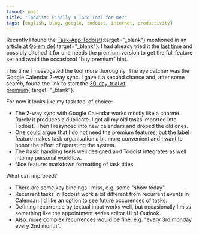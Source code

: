 ```yaml
---
layout: post
title: "Todoist: Finally a Todo Tool for me?"
tags: [english, blog, google, todoist, internet, productivity]
---
```

Recently I found the [Task-App Todoist][todoist]{:target="_blank"} mentioned in
an [article at Golem.de][golem]{:target="_blank"}. I had already tried it the
[last time][rants] and possibly ditched it for one needs the premium version to
get the full feature set and avoid the occasional "buy premium" hint.

This time I investigated the tool more thoroughly. The eye catcher was the
Google Calendar 2-way sync. I gave it a second chance and, after some search,
found the link to start the [30-day-trial of
premium][premium]{:target="_blank"}.

For now it looks like my task tool of choice:
* The 2-way sync with Google Calendar works mostly like a charme. Rarely it
  produces a duplicate. I got all my old tasks imported into Todoist. Then I
  resynced into new calendars and droped the old ones.
* One could argue that I do not need the premium features, but the label feature
  makes task organisation a bit more convenient and I want to honor the effort
  of operating the system.
* The basic handling feels well designed and Todoist integrates as well into my
  personal workflow.
* Nice feature: markdown formatting of task titles.

What can improved?
* There are some key bindings I miss, e.g. some "show today".
* Recurrent tasks in Todoist work a bit different from recurrent events in
  Calendar: I'd like an option to see future occurences of tasks.
* Defining recurrence by textual input works well, but occasionally I miss
  something like the appointment series editor UI of Outlook.
* Also: more complex recurrences would be fine: e.g. "every 3rd monday every 2nd
  month".

[rants]: 2020/06/28/todo-or-not.html
[golem]: https://www.golem.de/news/workflow-arbeite-lieber-asynchron-2007-149420.html
[todoist]: https://todoist.com
[premium]: https://todoist.com/premium/free_trial
